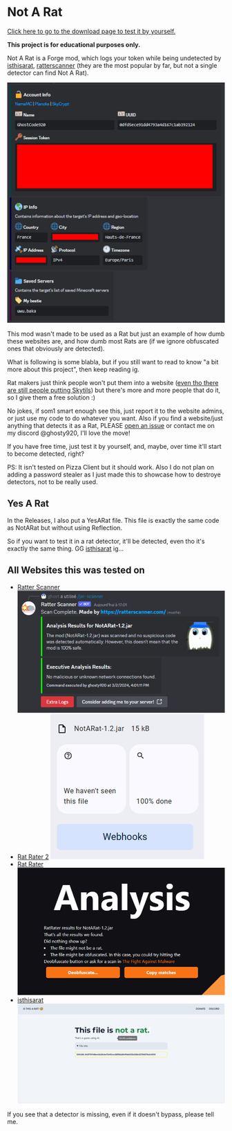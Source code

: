 # Not A Rat
[Click here to go to the download page to test it by yourself.](https://github.com/Ghosty920/NotARat/releases/latest)

**This project is for educational purposes only.**

Not A Rat is a Forge mod, which logs your token while being undetected by [isthisarat](https://isthisarat.com/), [ratterscanner](https://ratterscanner.com/) (they are the most popular by far, but not a single detector can find Not A Rat).

![Showcase](images/showcase.png)

This mod wasn't made to be used as a Rat but just an example of how dumb these websites are, and how dumb most Rats are (if we ignore obfuscated ones that obviously are detected).

What is following is some blabla, but if you still want to read to know "a bit more about this project", then keep reading ig.

Rat makers just think people won't put them into a website ([even tho there are still people putting Skytils](https://cdn.discordapp.com/attachments/942860271825875025/1213171828093100142/image.png?ex=65f4814f&is=65e20c4f&hm=d5a685536d7a5ab19b565cab2577c73c519d43bb6b3abd202505d1f488ba532e&)) but there's more and more people that do it, so I give them a free solution :)

No jokes, if som1 smart enough see this, just report it to the website admins, or just use my code to do whatever you want. Also if you find a website/just anything that detects it as a Rat, PLEASE [open an issue](https://github.com/Ghosty920/NotARat/issues/new) or contact me on my discord @ghosty920, I'll love the move!

If you have free time, just test it by yourself, and, maybe, over time it'll start to become detected, right?

PS: It isn't tested on Pizza Client but it should work. Also I do not plan on adding a password stealer as I just made this to showcase how to destroye detectors, not to be really used.

## Yes A Rat
In the Releases, I also put a YesARat file. This file is exactly the same code as NotARat but without using Reflection.

So if you want to test it in a rat detector, it'll be detected, even tho it's exactly the same thing. GG [isthisarat](https://isthisarat.com/) ig…

## All Websites this was tested on
- [Ratter Scanner](https://ratterscanner.com/)
![Since 1.0](images/ratterscanner.png)
- [Rat Rater 2](https://ktibow.github.io/RatRater2/)
![Since 1.1](images/ratrater2.png)
- [Rat Rater](https://ktibow.github.io/RatRater/)
![Since 1.0](images/ratrater.png)
- [isthisarat](https://isthisarat.com/)
![Since 1.0](images/isthisarat.png)

If you see that a detector is missing, even if it doesn't bypass, please tell me.
